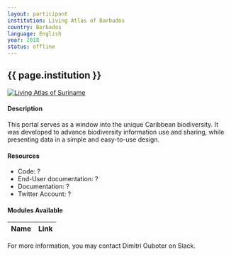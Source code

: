 ```yaml
---
layout: participant
institution: Living Atlas of Barbados
country: Barbados
language: English
year: 2018
status: offline
---
```


## {{ page.institution }}

[![Living Atlas of Suriname](/assets/img/participants/living-atlas-trinidad-barbados.png)](http://lac.uvs.edu/index.php/sr/)

#### Description 
This portal serves as a window into the unique Caribbean biodiversity. It was developed to advance biodiversity information use and sharing, while presenting data in a simple and easy-to-use design.

#### Resources

- Code: ?
- End-User documentation: ?
- Documentation: ?
- Twitter Account: ?

#### Modules Available 

| Name              | Link                                                                       | 
| ------------------|----------------------------------------------------------------------------|



For more information, you may contact Dimitri Ouboter on Slack.
